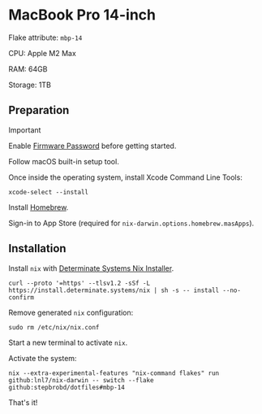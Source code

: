 # MacBook Pro 14-inch

Flake attribute: `mbp-14`

CPU: Apple M2 Max

RAM: 64GB

Storage: 1TB

## Preparation

> [!Important]
> Enable [Firmware Password](https://support.apple.com/en-us/HT204455) before getting started.

Follow macOS built-in setup tool.

Once inside the operating system, install Xcode Command Line Tools:

```shell
xcode-select --install
```

Install [Homebrew](https://brew.sh).

Sign-in to App Store (required for `nix-darwin.options.homebrew.masApps`).

## Installation

Install `nix` with [Determinate Systems Nix Installer](https://github.com/determinatesystems/nix-installer).

```shell
curl --proto '=https' --tlsv1.2 -sSf -L https://install.determinate.systems/nix | sh -s -- install --no-confirm
```

Remove generated `nix` configuration:

```shell
sudo rm /etc/nix/nix.conf
```

Start a new terminal to activate `nix`.

Activate the system:

```shell
nix --extra-experimental-features "nix-command flakes" run github:lnl7/nix-darwin -- switch --flake github:stepbrobd/dotfiles#mbp-14
```

That's it!
